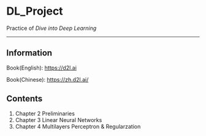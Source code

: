 # DL_Project
Practice of *Dive into Deep Learning*

---

## Information

Book(English): https://d2l.ai

Book(Chinese): https://zh.d2l.ai/

## Contents

1. Chapter 2 Preliminaries
2. Chapter 3 Linear Neural Networks
3. Chapter 4 Multilayers Perceptron & Regularzation
